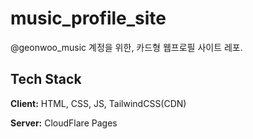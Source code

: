 # music_profile_site
@geonwoo_music 계정을 위한, 카드형 웹프로필 사이트 레포.




## Tech Stack

**Client:** HTML, CSS, JS, TailwindCSS(CDN)

**Server:** CloudFlare Pages
